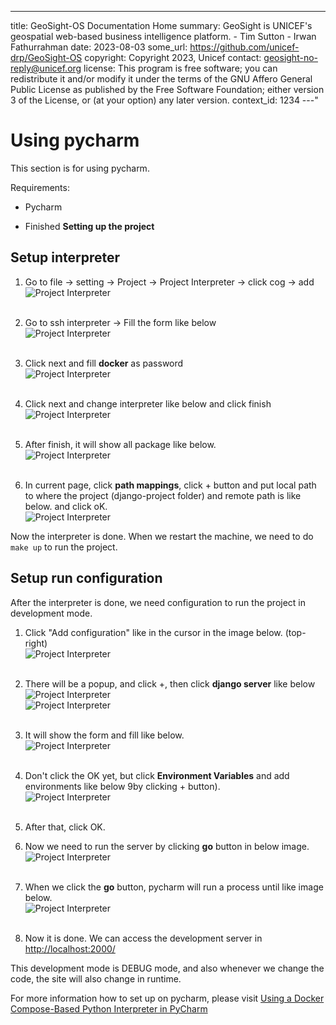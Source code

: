 ---
title: GeoSight-OS Documentation Home 
summary: GeoSight is UNICEF's geospatial web-based business intelligence platform.
    - Tim Sutton
    - Irwan Fathurrahman
date: 2023-08-03
some_url: https://github.com/unicef-drp/GeoSight-OS
copyright: Copyright 2023, Unicef
contact: geosight-no-reply@unicef.org
license: This program is free software; you can redistribute it and/or modify it under the terms of the GNU Affero General Public License as published by the Free Software Foundation; either version 3 of the License, or (at your option) any later version.
context_id: 1234
---"

# Using pycharm

This section is for using pycharm.

Requirements:

- Pycharm

- Finished **Setting up the project**

## Setup interpreter

1. Go to file -> setting -> Project -> Project Interpreter -> click cog -> add
   <br>![Project Interpreter ](img/1.png "Project Interpreter")<br><br>

2. Go to ssh interpreter -> Fill the form like below
   <br>![Project Interpreter ](img/2.png "Project Interpreter")<br><br>

3. Click next and fill **docker** as password
   <br>![Project Interpreter ](img/3.png "Project Interpreter")<br><br>

4. Click next and change interpreter like below and click finish
   <br>![Project Interpreter ](img/4.png "Project Interpreter")<br><br>

5. After finish, it will show all package like below.
   <br>![Project Interpreter ](img/5.png "Project Interpreter")<br><br>

6. In current page, click **path mappings**, click + button and put local path to where the project (django-project folder) and remote path is like below. and click oK.
   <br>![Project Interpreter ](img/6.png "Project Interpreter")

Now the interpreter is done. When we restart the machine, we need to do `make up` to run the project.

## Setup run configuration

After the interpreter is done, we need configuration to run the project in development mode.

1. Click "Add configuration" like in the cursor in the image below. (top-right)
   <br>![Project Interpreter ](img/7.png "Project Interpreter")<br><br>

2. There will be a popup, and click +, then click **django server** like below
   <br>![Project Interpreter ](img/8.png "Project Interpreter")
   <br>![Project Interpreter ](img/9.png "Project Interpreter")<br><br>

3. It will show the form and fill like below.
   <br>![Project Interpreter ](img/10.png "Project Interpreter")<br><br>

4. Don't click the OK yet, but click **Environment Variables** and add environments like below 9by clicking + button).
   <br>![Project Interpreter ](img/11.png "Project Interpreter")<br><br>

5. After that, click OK.

6. Now we need to run the server by clicking **go** button in below image.
   <br>![Project Interpreter ](img/12.png "Project Interpreter")<br><br>

7. When we click the **go** button, pycharm will run a process until like image below.
   <br>![Project Interpreter ](img/13.png "Project Interpreter")<br><br>

8. Now it is done. We can access the development server in [http://localhost:2000/](http://localhost:2000/)

This development mode is DEBUG mode, and also whenever we change the code, the site will also change in runtime.

For more information how to set up on pycharm, please visit [Using a Docker Compose-Based Python Interpreter in PyCharm](https://kartoza.com/en/blog/using-docker-compose-based-python-interpreter-in-)



